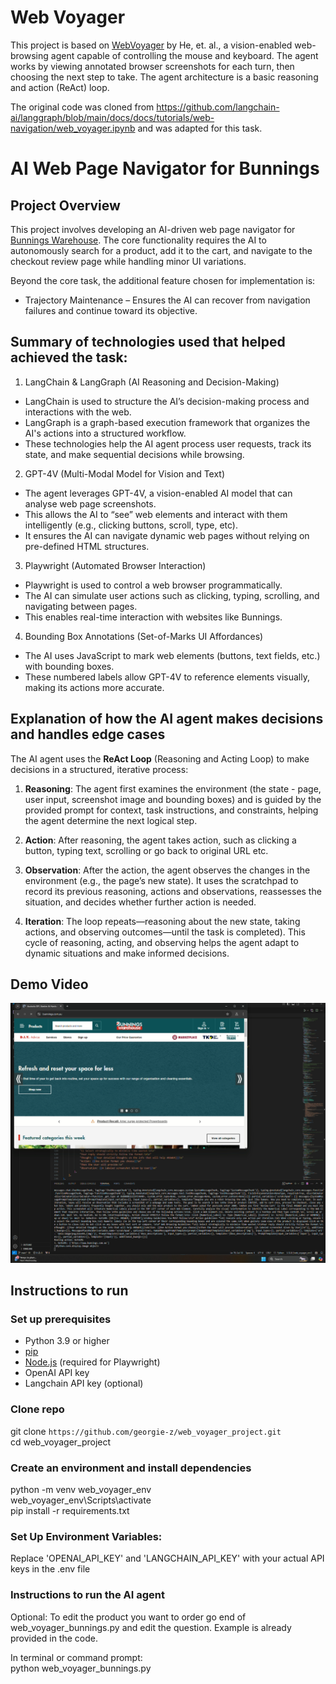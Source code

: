 # Web Voyager

This project is based on [WebVoyager](https://arxiv.org/abs/2401.13919) by He, et. al., a vision-enabled web-browsing agent capable of controlling the mouse and keyboard. The agent works by viewing annotated browser screenshots for each turn, then choosing the next step to take. The agent architecture is a basic reasoning and action (ReAct) loop.

The original code was cloned from https://github.com/langchain-ai/langgraph/blob/main/docs/docs/tutorials/web-navigation/web_voyager.ipynb and was adapted for this task.

# AI Web Page Navigator for Bunnings

## Project Overview

This project involves developing an AI-driven web page navigator for [Bunnings Warehouse](http://Bunnings.com.au). The core functionality requires the AI to autonomously search for a product, add it to the cart, and navigate to the checkout review page while handling minor UI variations.  

Beyond the core task, the additional feature chosen for implementation is:
* Trajectory Maintenance – Ensures the AI can recover from navigation failures and continue toward its objective.

## Summary of technologies used that helped achieved the task:

1. LangChain & LangGraph (AI Reasoning and Decision-Making)
- LangChain is used to structure the AI’s decision-making process and interactions with the web.
- LangGraph is a graph-based execution framework that organizes the AI's actions into a structured workflow.
- These technologies help the AI agent process user requests, track its state, and make sequential decisions while browsing.

2. GPT-4V (Multi-Modal Model for Vision and Text)
- The agent leverages GPT-4V, a vision-enabled AI model that can analyse web page screenshots.
- This allows the AI to “see” web elements and interact with them intelligently (e.g., clicking buttons, scroll, type, etc).
- It ensures the AI can navigate dynamic web pages without relying on pre-defined HTML structures.

3. Playwright (Automated Browser Interaction)
- Playwright is used to control a web browser programmatically.
- The AI can simulate user actions such as clicking, typing, scrolling, and navigating between pages.
- This enables real-time interaction with websites like Bunnings.

4. Bounding Box Annotations (Set-of-Marks UI Affordances)
- The AI uses JavaScript to mark web elements (buttons, text fields, etc.) with bounding boxes.
- These numbered labels allow GPT-4V to reference elements visually, making its actions more accurate.

##  Explanation of how the AI agent makes decisions and handles edge cases

The AI agent uses the **ReAct Loop** (Reasoning and Acting Loop) to make decisions in a structured, iterative process:

1. **Reasoning**: The agent first examines the environment (the state - page, user input, screenshot image and bounding boxes) and is guided by the provided prompt for context, task instructions, and constraints, helping the agent determine the next logical step. 

2. **Action**: After reasoning, the agent takes action, such as clicking a button, typing text, scrolling or go back to original URL etc.

3. **Observation**: After the action, the agent observes the changes in the environment (e.g., the page’s new state). It uses the scratchpad to record its previous reasoning, actions and observations, reassesses the situation, and decides whether further action is needed.

4. **Iteration**: The loop repeats—reasoning about the new state, taking actions, and observing outcomes—until the task is completed). This cycle of reasoning, acting, and observing helps the agent adapt to dynamic situations and make informed decisions. 

## Demo Video

<a href="https://drive.google.com/file/d/17NRo0UA5qV3mxJW9P0stG4rfNWsqbzBR/view?usp=drive_link">
  <img src="https://github.com/georgie-z/web_voyager_project/blob/main/screenshot.png" width="900" />
</a>

## Instructions to run

### Set up prerequisites

- Python 3.9 or higher
- [pip](https://pip.pypa.io/en/stable/installation/)
- [Node.js](https://nodejs.org/) (required for Playwright)
- OpenAI API key
- Langchain API key (optional)

### Clone repo
git clone `https://github.com/georgie-z/web_voyager_project.git`  
cd web_voyager_project

### Create an environment and install dependencies

python -m venv web_voyager_env  
web_voyager_env\Scripts\activate  
pip install -r requirements.txt  

### Set Up Environment Variables:
Replace 'OPENAI_API_KEY' and 'LANGCHAIN_API_KEY' with your actual API keys in the .env file

### Instructions to run the AI agent

Optional: To edit the product you want to order go end of web_voyager_bunnings.py and edit the question. Example is already provided in the code. 

In terminal or command prompt:  
python web_voyager_bunnings.py



  




